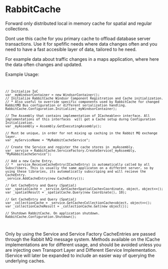 # RabbitCache
Forward only distributed local in memory cache for spatial and regular collections.

Dont use this cache for you primary cache to offload database server transactions.
Use it for spefific needs where data changes often and you need to have a fast accesible layer of data, tailored to he need.

For example data about traffic changes in a maps application, where here the data often changes and updated.


Example Usage:
<code>

	// Initialize IoC
	var _myWindsorContainer = new WindsorContainer();
	// Initialize RabbitCache Windsor Component Registration and Cache initialization.
	// * Also useful to override specific components used by RabbitCache for changed RabbitMQ Bus configuration or different serialization handling.
	RabbitCache.Configuration.Initialize(_myWindsorContainer);

	// The Assembly that contains implementation of ICacheable<> interface. All implementations of this interfaces 	will get a Cache setup durng Configuration Initialization.
	var _myAssembly = Assembly.GetExecutingAssembly();

	// Must be unique, in order for not mixing up caching in the Rabbit MQ exchange layer.
	var _myServiceName = "MyRabbitCacheService";

	// Create the Service and register the cache stores in _myAssembly.
	var _service = RabbitCache.ServiceFactory.CreateService(_myAssembly, "MyRabbitCacheService");

	// Add a new Cache Entry.
	// * _service.ReceiveCacheEntry(ICacheEntry) is automatically called by all Subscribers. This is usually the same applicaton on a different server, so by using these libraries, its automatically subscriping and will recieve the CacheEntry.
	_service.AddCacheEntry(new CacheEntry());

	// Get CacheEntry and Query (Spatial)
	var _spatialCache = _service.GetCache<SpatialCache<Coordinate, object, object>>();
	var _spatialResult = _spatialCache.Query(new Coordinate(), 10);

	// Get CacheEntry and Query (Spatial)
	var _collectionCache = _service.GetCache<CollectionCache<object, object>>();
	var _collectionCacheResult = _collectionCache.Get(new object());

	// Shutdown RabbitCache. On application shutdown.
	RabbitCache.Configuration.Shutdown();
</code>

Only by using the Service and Service Factory CacheEntries are passed through the Rabbit MQ message system.
Methods available on the ICache implementations are for different usage, and should be avoided unless you are injecting own Transport Layer and Different IService Implementation. 
IService will later be expanded to include an easier way of querying the underlying caches.
